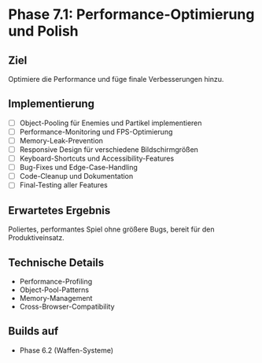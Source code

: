 # Phase 7.1: Performance-Optimierung und Polish

## Ziel
Optimiere die Performance und füge finale Verbesserungen hinzu.

## Implementierung

- [ ] Object-Pooling für Enemies und Partikel implementieren
- [ ] Performance-Monitoring und FPS-Optimierung
- [ ] Memory-Leak-Prevention
- [ ] Responsive Design für verschiedene Bildschirmgrößen
- [ ] Keyboard-Shortcuts und Accessibility-Features
- [ ] Bug-Fixes und Edge-Case-Handling
- [ ] Code-Cleanup und Dokumentation
- [ ] Final-Testing aller Features

## Erwartetes Ergebnis
Poliertes, performantes Spiel ohne größere Bugs, bereit für den Produktiveinsatz.

## Technische Details
- Performance-Profiling
- Object-Pool-Patterns
- Memory-Management
- Cross-Browser-Compatibility

## Builds auf
- Phase 6.2 (Waffen-Systeme)




